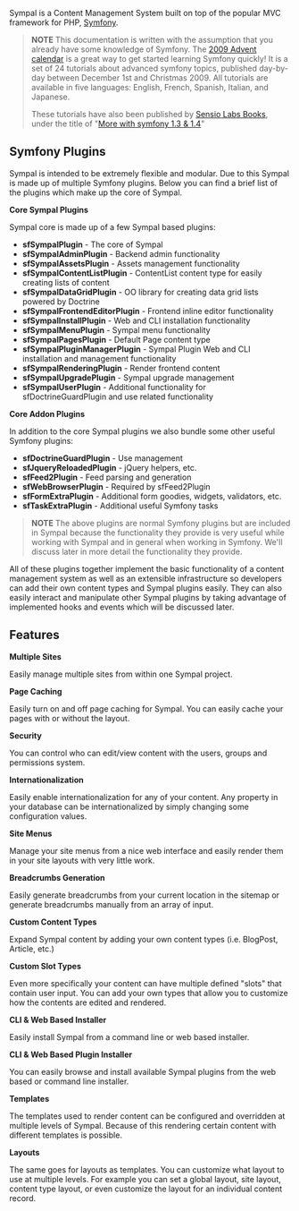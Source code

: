Sympal is a Content Management System built on top of the popular MVC
framework for PHP, [Symfony](http://www.symfony-project.org "Symfony").

> **NOTE**
> This documentation is written with the assumption that you already have
> some knowledge of Symfony. The
> [2009 Advent calendar](http://www.symfony-project.org/advent_calendar)
> is a great way to get started learning Symfony quickly! It is a set of
> 24 tutorials about advanced symfony topics, published day-by-day between
> December 1st and Christmas 2009. All tutorials are available in five languages: 
> English, French, Spanish, Italian, and Japanese.
> 
> These tutorials have also been published by 
> [Sensio Labs Books](http://books.sensiolabs.com/), under the title of 
> "[More with symfony 1.3 & 1.4](http://books.sensiolabs.com/book/9782918390176)"

## Symfony Plugins

Sympal is intended to be extremely flexible and modular. Due to this Sympal
is made up of multiple Symfony plugins. Below you can find a brief list of
the plugins which make up the core of Sympal.

**Core Sympal Plugins**

Sympal core is made up of a few Sympal based plugins:

* **sfSympalPlugin** - The core of Sympal
* **sfSympalAdminPlugin** - Backend admin functionality
* **sfSympalAssetsPlugin** - Assets management functionality
* **sfSympalContentListPlugin** - ContentList content type for easily creating lists of content
* **sfSympalDataGridPlugin** - OO library for creating data grid lists powered by Doctrine
* **sfSympalFrontendEditorPlugin** - Frontend inline editor functionality
* **sfSympalInstallPlugin** - Web and CLI installation functionality
* **sfSympalMenuPlugin** - Sympal menu functionality
* **sfSympalPagesPlugin** - Default Page content type
* **sfSympalPluginManagerPlugin** - Sympal Plugin Web and CLI installation and management functionality
* **sfSympalRenderingPlugin** - Render frontend content
* **sfSympalUpgradePlugin** - Sympal upgrade management
* **sfSympalUserPlugin** - Additional functionality for sfDoctrineGuardPlugin and use related functionality

**Core Addon Plugins**

In addition to the core Sympal plugins we also bundle some other useful Symfony plugins:

* **sfDoctrineGuardPlugin** - Use management
* **sfJqueryReloadedPlugin** - jQuery helpers, etc.
* **sfFeed2Plugin** - Feed parsing and generation
* **sfWebBrowserPlugin** - Required by sfFeed2Plugin
* **sfFormExtraPlugin** - Additional form goodies, widgets, validators, etc.
* **sfTaskExtraPlugin** - Additional useful Symfony tasks

> **NOTE**
> The above plugins are normal Symfony plugins but are included in 
> Sympal because the functionality they provide is very useful while working 
> with Sympal and in general when working in Symfony. We'll discuss later in
> more detail the functionality they provide.

All of these plugins together implement the basic functionality of a content 
management system as well as an extensible infrastructure so developers
can add their own content types and Sympal plugins easily. They can also
easily interact and manipulate other Sympal plugins by taking advantage
of implemented hooks and events which will be discussed later.

## Features

**Multiple Sites**

Easily manage multiple sites from within one Sympal project.

**Page Caching**

Easily turn on and off page caching for Sympal. You can easily cache your
pages with or without the layout.

**Security**

You can control who can edit/view content with the users, groups and 
permissions system.

**Internationalization**

Easily enable internationalization for any of your content. Any property
in your database can be internationalized by simply changing some
configuration values.

**Site Menus**

Manage your site menus from a nice web interface and easily render them
in your site layouts with very little work.

**Breadcrumbs Generation**

Easily generate breadcrumbs from your current location in the sitemap or
generate breadcrumbs manually from an array of input.

**Custom Content Types**

Expand Sympal content by adding your own content types (i.e. BlogPost,
Article, etc.)

**Custom Slot Types**

Even more specifically your content can have multiple defined "slots" that
contain user input. You can add your own types that allow you to customize
how the contents are edited and rendered.

**CLI & Web Based Installer**

Easily install Sympal from a command line or web based installer.

**CLI & Web Based Plugin Installer**

You can easily browse and install available Sympal plugins from the web
based or command line installer.

**Templates**

The templates used to render content can be configured and overridden at
multiple levels of Sympal. Because of this rendering certain content with
different templates is possible.

**Layouts**

The same goes for layouts as templates. You can customize what layout to
use at multiple levels. For example you can set a global layout, site
layout, content type layout, or even customize the layout for an individual
content record.